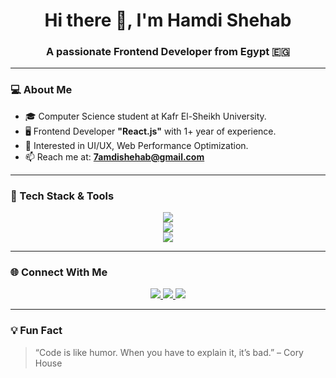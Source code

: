 <h1 align="center">Hi there 👋, I'm Hamdi Shehab</h1>
<h3 align="center">A passionate Frontend Developer from Egypt 🇪🇬</h3>

---

### 💻 About Me
- 🎓 Computer Science student at Kafr El-Sheikh University.
- 🖥️ Frontend Developer **"React.js"** with 1+ year of experience.
- 🧠 Interested in UI/UX, Web Performance Optimization.
- 📫 Reach me at: **7amdishehab@gmail.com**

---

### 🚀 Tech Stack & Tools

<p align="center">
  <img src="https://skillicons.dev/icons?i=html,css,js,bootstrap,tailwind,react,sass,vite" />
  <br/>
  <img src="https://skillicons.dev/icons?i=git,github,vscode,figma,postman,photoshop,illustrator" />
  <br/>
  <img src="https://skillicons.dev/icons?i=python,cpp,cs,mysql,sqlserver" />
</p>

---

### 🌐 Connect With Me

<p align="center">
  <a href="https://www.linkedin.com/in/7amdishehab" target="_blank">
    <img src="https://img.shields.io/badge/LinkedIn-0A66C2?style=for-the-badge&logo=linkedin&logoColor=white" />
  </a>
  <a href="mailto:7amdishehab@gmail.com">
    <img src="https://img.shields.io/badge/Gmail-D14836?style=for-the-badge&logo=gmail&logoColor=white" />
  </a>
  <a href="https://github.com/7amdishehab">
    <img src="https://img.shields.io/badge/GitHub-000?style=for-the-badge&logo=github&logoColor=white" />
  </a>
</p>

---

### 💡 Fun Fact
> “Code is like humor. When you have to explain it, it’s bad.” – Cory House

